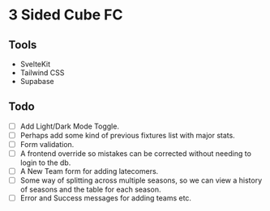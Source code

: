 # 3 Sided Cube FC

## Tools

- SvelteKit
- Tailwind CSS
- Supabase

## Todo

- [ ] Add Light/Dark Mode Toggle.
- [ ] Perhaps add some kind of previous fixtures list with major stats.
- [ ] Form validation.
- [ ] A frontend override so mistakes can be corrected without needing to login to the db.
- [ ] A New Team form for adding latecomers.
- [ ] Some way of splitting across multiple seasons, so we can view a history of seasons and the table for each season.
- [ ] Error and Success messages for adding teams etc.